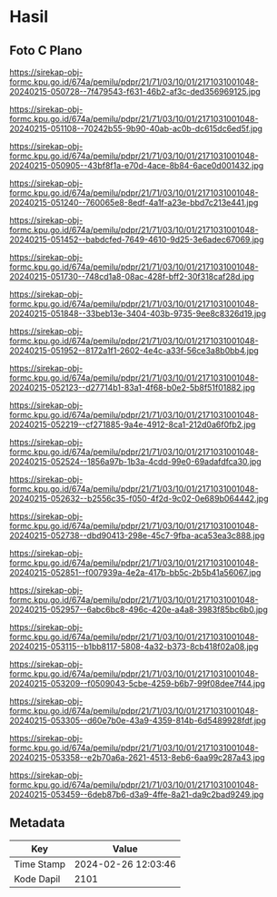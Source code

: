 # Hasil

## Foto C Plano

https://sirekap-obj-formc.kpu.go.id/674a/pemilu/pdpr/21/71/03/10/01/2171031001048-20240215-050728--7f479543-f631-46b2-af3c-ded356969125.jpg

https://sirekap-obj-formc.kpu.go.id/674a/pemilu/pdpr/21/71/03/10/01/2171031001048-20240215-051108--70242b55-9b90-40ab-ac0b-dc615dc6ed5f.jpg

https://sirekap-obj-formc.kpu.go.id/674a/pemilu/pdpr/21/71/03/10/01/2171031001048-20240215-050905--43bf8f1a-e70d-4ace-8b84-6ace0d001432.jpg

https://sirekap-obj-formc.kpu.go.id/674a/pemilu/pdpr/21/71/03/10/01/2171031001048-20240215-051240--760065e8-8edf-4a1f-a23e-bbd7c213e441.jpg

https://sirekap-obj-formc.kpu.go.id/674a/pemilu/pdpr/21/71/03/10/01/2171031001048-20240215-051452--babdcfed-7649-4610-9d25-3e6adec67069.jpg

https://sirekap-obj-formc.kpu.go.id/674a/pemilu/pdpr/21/71/03/10/01/2171031001048-20240215-051730--748cd1a8-08ac-428f-bff2-30f318caf28d.jpg

https://sirekap-obj-formc.kpu.go.id/674a/pemilu/pdpr/21/71/03/10/01/2171031001048-20240215-051848--33beb13e-3404-403b-9735-9ee8c8326d19.jpg

https://sirekap-obj-formc.kpu.go.id/674a/pemilu/pdpr/21/71/03/10/01/2171031001048-20240215-051952--8172a1f1-2602-4e4c-a33f-56ce3a8b0bb4.jpg

https://sirekap-obj-formc.kpu.go.id/674a/pemilu/pdpr/21/71/03/10/01/2171031001048-20240215-052123--d27714b1-83a1-4f68-b0e2-5b8f51f01882.jpg

https://sirekap-obj-formc.kpu.go.id/674a/pemilu/pdpr/21/71/03/10/01/2171031001048-20240215-052219--cf271885-9a4e-4912-8ca1-212d0a6f0fb2.jpg

https://sirekap-obj-formc.kpu.go.id/674a/pemilu/pdpr/21/71/03/10/01/2171031001048-20240215-052524--1856a97b-1b3a-4cdd-99e0-69adafdfca30.jpg

https://sirekap-obj-formc.kpu.go.id/674a/pemilu/pdpr/21/71/03/10/01/2171031001048-20240215-052632--b2556c35-f050-4f2d-9c02-0e689b064442.jpg

https://sirekap-obj-formc.kpu.go.id/674a/pemilu/pdpr/21/71/03/10/01/2171031001048-20240215-052738--dbd90413-298e-45c7-9fba-aca53ea3c888.jpg

https://sirekap-obj-formc.kpu.go.id/674a/pemilu/pdpr/21/71/03/10/01/2171031001048-20240215-052851--f007939a-4e2a-417b-bb5c-2b5b41a56067.jpg

https://sirekap-obj-formc.kpu.go.id/674a/pemilu/pdpr/21/71/03/10/01/2171031001048-20240215-052957--6abc6bc8-496c-420e-a4a8-3983f85bc6b0.jpg

https://sirekap-obj-formc.kpu.go.id/674a/pemilu/pdpr/21/71/03/10/01/2171031001048-20240215-053115--b1bb8117-5808-4a32-b373-8cb418f02a08.jpg

https://sirekap-obj-formc.kpu.go.id/674a/pemilu/pdpr/21/71/03/10/01/2171031001048-20240215-053209--f0509043-5cbe-4259-b6b7-99f08dee7f44.jpg

https://sirekap-obj-formc.kpu.go.id/674a/pemilu/pdpr/21/71/03/10/01/2171031001048-20240215-053305--d60e7b0e-43a9-4359-814b-6d5489928fdf.jpg

https://sirekap-obj-formc.kpu.go.id/674a/pemilu/pdpr/21/71/03/10/01/2171031001048-20240215-053358--e2b70a6a-2621-4513-8eb6-6aa99c287a43.jpg

https://sirekap-obj-formc.kpu.go.id/674a/pemilu/pdpr/21/71/03/10/01/2171031001048-20240215-053459--6deb87b6-d3a9-4ffe-8a21-da9c2bad9249.jpg


## Metadata

| Key        | Value               |
| ---------- | ------------------- |
| Time Stamp | 2024-02-26 12:03:46 |
| Kode Dapil | 2101                |




